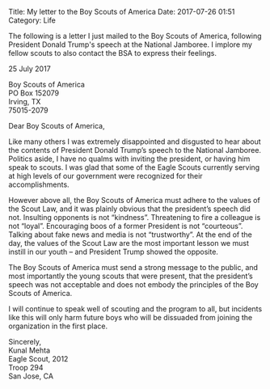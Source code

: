 Title: My letter to the Boy Scouts of America
Date: 2017-07-26 01:51
Category: Life

The following is a letter I just mailed to the Boy Scouts of America, following President Donald Trump's speech at the National Jamboree. I implore my fellow scouts to also contact the BSA to express their feelings.

25 July 2017

Boy Scouts of America<br />
PO Box 152079<br />
Irving, TX<br />
75015-2079<br />

Dear Boy Scouts of America,

Like many others I was extremely disappointed and disgusted to hear about the contents of President Donald Trump’s speech to the National Jamboree. Politics aside, I have no qualms with inviting the president, or having him speak to scouts. I was glad that some of the Eagle Scouts currently serving at high levels of our government were recognized for their accomplishments.

However above all, the Boy Scouts of America must adhere to the values of the Scout Law, and it was plainly obvious that the president’s speech did not. Insulting opponents is not “kindness”. Threatening to fire a colleague is not “loyal”. Encouraging boos of a former President is not “courteous”. Talking about fake news and media is not “trustworthy”. At the end of the day, the values of the Scout Law are the most important lesson we must instill in our youth – and President Trump showed the opposite.

The Boy Scouts of America must send a strong message to the public, and most importantly the young scouts that were present, that the president’s speech was not acceptable and does not embody the principles of the Boy Scouts of America.

I will continue to speak well of scouting and the program to all, but incidents like this will only harm future boys who will be dissuaded from joining the organization in the first place.

Sincerely,<br />
Kunal Mehta<br />
Eagle Scout, 2012<br />
Troop 294<br />
San Jose, CA<br />
